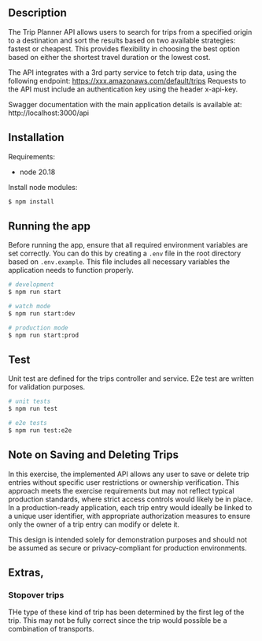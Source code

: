## Description

The Trip Planner API allows users to search for trips from a specified origin to a destination and sort the results based on two available strategies: fastest or cheapest. This provides flexibility in choosing the best option based on either the shortest travel duration or the lowest cost.

The API integrates with a 3rd party service to fetch trip data, using the following endpoint: https://xxx.amazonaws.com/default/trips
Requests to the API must include an authentication key using the header x-api-key.

Swagger documentation with the main application details is available at: http://localhost:3000/api


## Installation


Requirements: 

- node 20.18


Install node modules:

```bash
$ npm install
```

## Running the app

Before running the app, ensure that all required environment variables are set correctly. 
You can do this by creating a `.env` file in the root directory based on `.env.example`. This file includes all necessary variables the application needs to function properly.


```bash
# development
$ npm run start

# watch mode
$ npm run start:dev

# production mode
$ npm run start:prod
```

## Test

Unit test are defined for the trips controller and service. 
E2e test are written for validation purposes.

```bash
# unit tests
$ npm run test

# e2e tests
$ npm run test:e2e

```

## Note on Saving and Deleting Trips

In this exercise, the implemented API allows any user to save or delete trip entries without specific user restrictions or ownership verification. This approach meets the exercise requirements but may not reflect typical production standards, where strict access controls would likely be in place. In a production-ready application, each trip entry would ideally be linked to a unique user identifier, with appropriate authorization measures to ensure only the owner of a trip entry can modify or delete it.

This design is intended solely for demonstration purposes and should not be assumed as secure or privacy-compliant for production environments.

## Extras, 

### Stopover trips

THe type of these kind of trip has been determined by the first leg of the trip. This may not be fully correct since the trip would possible be a combination of transports.